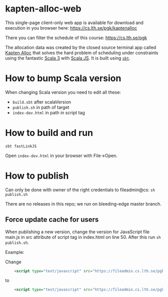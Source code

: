 # kapten-alloc-web

This single-page client-only web app is available for download and execution in you browser here: https://cs.lth.se/pgk/kaptenalloc

There you can filter the schedule of this course: https://cs.lth.se/pgk

The allocation data was created by the closed source terminal app called [Kapten Alloc](http://www.nissepedia.com/index.php/Kapten_Haddocks_samlade_svordomar) that solves the hard problem of scheduling under constraints using the fantastic [Scala 3](https://scala-lang.org/) with [Scala JS](https://www.scala-js.org/doc/tutorial/basic/). It is built using [`sbt`](https://www.scala-sbt.org/).

# How to bump Scala version
When changing Scala version you need to edit all these:
* `build.sbt` after scalaVersion
* `publish.sh` in path of target
* `index-dev.html` in path in script tag 

# How to build and run

`sbt fastLinkJS` 

Open `index-dev.html` in your browser with File->Open.

# How to publish

Can only be done with owner of the right credentials to fileadmin@cs: `sh publish.sh`

There are no releases in this repo; we run on bleeding-edge master branch.

## Force update cache for users
When publishing a new version, change the version for JavaScript file main.js in src attribute of script tag in index.html on line 50. After this run `sh publish.sh`.

Example: 

Change 
```html
    <script type="text/javascript" src="https://fileadmin.cs.lth.se/pgk/kaptenalloc/main.js?version=1"></script>
```
to 
```html
    <script type="text/javascript" src="https://fileadmin.cs.lth.se/pgk/kaptenalloc/main.js?version=2"></script>
```
